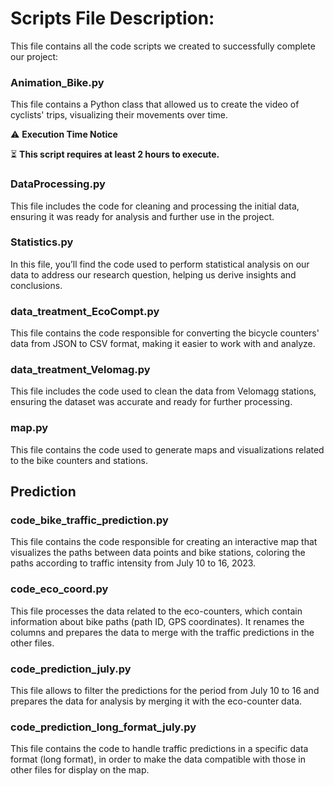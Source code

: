 #  Scripts File Description:

This file contains all the code scripts we created to successfully complete our project:

### Animation_Bike.py 
   This file contains a Python class that allowed us to create the video of cyclists' trips, visualizing their movements over time.

 ⚠️ **Execution Time Notice**

⏳ **This script requires at least 2 hours to execute.**

### DataProcessing.py
   This file includes the code for cleaning and processing the initial data, ensuring it was ready for analysis and further use in the project.

### Statistics.py
   In this file, you’ll find the code used to perform statistical analysis on our data to address our research question, helping us derive insights and conclusions.

### data_treatment_EcoCompt.py
   This file contains the code responsible for converting the bicycle counters' data from JSON to CSV format, making it easier to work with and analyze.

### data_treatment_Velomag.py 
   This file includes the code used to clean the data from Velomagg stations, ensuring the dataset was accurate and ready for further processing.

### map.py  
   This file contains the code used to generate maps and visualizations related to the bike counters and stations.

## Prediction

### code_bike_traffic_prediction.py
   This file contains the code responsible for creating an interactive map that visualizes the paths between data points and bike stations, coloring the paths according to traffic intensity from July 10 to 16, 2023.

### code_eco_coord.py
   This file processes the data related to the eco-counters, which contain information about bike paths (path ID, GPS coordinates). It renames the columns and prepares the data to merge with the traffic predictions in the other files.

### code_prediction_july.py
   This file allows to filter the predictions for the period from July 10 to 16 and prepares the data for analysis by merging it with the eco-counter data.

### code_prediction_long_format_july.py
   This file contains the code to handle traffic predictions in a specific data format (long format), in order to make the data compatible with those in other files for display on the map.
   